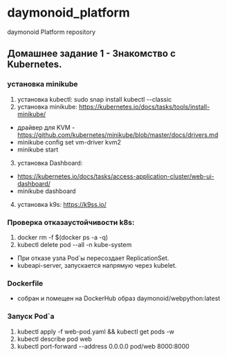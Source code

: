 # daymonoid_platform
daymonoid Platform repository

## Домашнее задание 1 - Знакомство с Kubernetes.
### установка minikube
  1. установка kubectl: sudo snap install kubectl --classic
  2. установка minikube: https://kubernetes.io/docs/tasks/tools/install-minikube/
   - драйвер для KVM - https://github.com/kubernetes/minikube/blob/master/docs/drivers.md
   - minikube config set vm-driver kvm2
   - minikube start
  3. установка Dashboard:
   - https://kubernetes.io/docs/tasks/access-application-cluster/web-ui-dashboard/
   - minikube dashboard
  4. установка k9s: https://k9ss.io/
### Проверка отказаустойчивости k8s:

1. docker rm -f $(docker ps -a -q)
2. kubectl delete pod  --all -n kube-system

- При отказе узла Pod`ы пересоздает ReplicationSet.
- kubeapi-server, запускается напрямую через kubelet.
### Dockerfile
- собран и помещен на DockerHub образ daymonoid/webpython:latest
### Запуск Pod`a
1. kubectl apply -f web-pod.yaml && kubectl get pods -w
2. kubectl  describe  pod  web
3. kubectl port-forward --address 0.0.0.0 pod/web 8000:8000